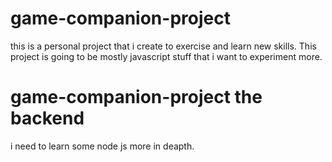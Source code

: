 # game-companion-project
this is a personal project that i create to exercise and learn new skills. This project is going to be mostly javascript stuff that i want to experiment more.  
# game-companion-project the backend 
i need to learn some node js more in deapth.

